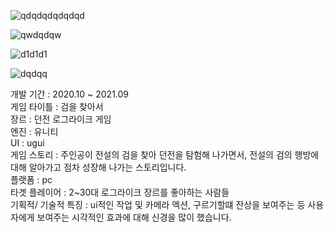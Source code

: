 ![qdqdqdqdqdqd](https://user-images.githubusercontent.com/71114491/143433601-6551b2f9-2816-40a9-9040-a736629bc9d8.PNG)



![qwdqdqw](https://user-images.githubusercontent.com/71114491/143435442-41a48b81-86e3-4540-b031-9c572d5e099d.PNG)



![d1d1d1](https://user-images.githubusercontent.com/71114491/143436399-da0de6ab-3637-4316-bcf6-4d5123c282d6.PNG)



![dqdqq](https://user-images.githubusercontent.com/71114491/143436979-abc9018b-c076-4cbe-942f-d649ed46aadb.PNG)



개발 기간 : 2020.10 ~ 2021.09             
게임 타이틀 : 검을 찾아서                                                  
장르 : 던전 로그라이크 게임                          
엔진 : 유니티                             
UI : ugui                            
게임 스토리 : 주인공이 전설의 검을 찾아 던전을 탐험해 나가면서, 전설의 검의 행방에 대해 알아가고 점차 성장해 나가는 스토리입니다.                    
플랫폼 : pc                              
타겟 플레이어 : 2~30대 로그라이크 장르를 좋아하는 사람들          
기획적/ 기술적 특징 : ui적인 작업 및 카메라 엑션, 구르기할떄 잔상을 보여주는 등 사용자에게 보여주는 시각적인 효과에 대해 신경을 많이 했습니다. 
